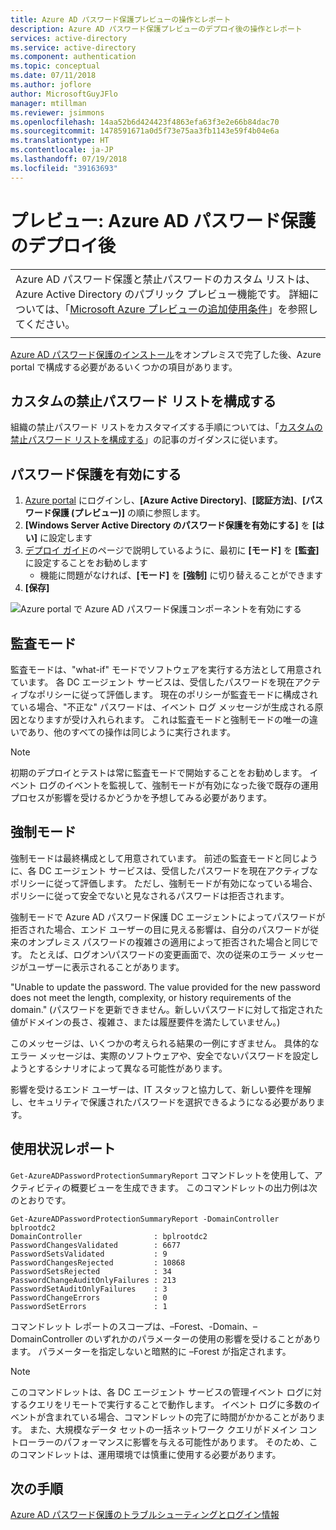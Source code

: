 ```yaml
---
title: Azure AD パスワード保護プレビューの操作とレポート
description: Azure AD パスワード保護プレビューのデプロイ後の操作とレポート
services: active-directory
ms.service: active-directory
ms.component: authentication
ms.topic: conceptual
ms.date: 07/11/2018
ms.author: joflore
author: MicrosoftGuyJFlo
manager: mtillman
ms.reviewer: jsimmons
ms.openlocfilehash: 14aa52b6d424423f4863efa63f3e2e66b84dac70
ms.sourcegitcommit: 1478591671a0d5f73e75aa3fb1143e59f4b04e6a
ms.translationtype: HT
ms.contentlocale: ja-JP
ms.lasthandoff: 07/19/2018
ms.locfileid: "39163693"
---
```

# <a name="preview-azure-ad-password-protection-post-deployment"></a>プレビュー: Azure AD パスワード保護のデプロイ後

|     |
| --- |
| Azure AD パスワード保護と禁止パスワードのカスタム リストは、Azure Active Directory のパブリック プレビュー機能です。 詳細については、「[Microsoft Azure プレビューの追加使用条件](https://azure.microsoft.com/support/legal/preview-supplemental-terms/)」を参照してください。|
|     |

[Azure AD パスワード保護のインストール](howto-password-ban-bad-on-premises.md)をオンプレミスで完了した後、Azure portal で構成する必要があるいくつかの項目があります。

## <a name="configure-the-custom-banned-password-list"></a>カスタムの禁止パスワード リストを構成する

組織の禁止パスワード リストをカスタマイズする手順については、「[カスタムの禁止パスワード リストを構成する](howto-password-ban-bad.md)」の記事のガイダンスに従います。

## <a name="enable-password-protection"></a>パスワード保護を有効にする

1. [Azure portal](https://portal.azure.com) にログインし、**[Azure Active Directory]**、**[認証方法]**、**[パスワード保護 (プレビュー)]** の順に参照します。
1. **[Windows Server Active Directory のパスワード保護を有効にする]** を **[はい]** に設定します
1. [デプロイ ガイド](howto-password-ban-bad-on-premises.md#deployment-strategy)のページで説明しているように、最初に **[モード]** を **[監査]** に設定することをお勧めします
   * 機能に問題がなければ、**[モード]** を **[強制]** に切り替えることができます
1. **[保存]**

![Azure portal で Azure AD パスワード保護コンポーネントを有効にする](./media/howto-password-ban-bad-on-premises-operations/authentication-methods-password-protection-on-prem.png)

## <a name="audit-mode"></a>監査モード

監査モードは、"what-if" モードでソフトウェアを実行する方法として用意されています。 各 DC エージェント サービスは、受信したパスワードを現在アクティブなポリシーに従って評価します。 現在のポリシーが監査モードに構成されている場合、"不正な" パスワードは、イベント ログ メッセージが生成される原因となりますが受け入れられます。 これは監査モードと強制モードの唯一の違いであり、他のすべての操作は同じように実行されます。

> [!NOTE]
> 初期のデプロイとテストは常に監査モードで開始することをお勧めします。 イベント ログのイベントを監視して、強制モードが有効になった後で既存の運用プロセスが影響を受けるかどうかを予想してみる必要があります。

## <a name="enforce-mode"></a>強制モード

強制モードは最終構成として用意されています。 前述の監査モードと同じように、各 DC エージェント サービスは、受信したパスワードを現在アクティブなポリシーに従って評価します。 ただし、強制モードが有効になっている場合、ポリシーに従って安全でないと見なされるパスワードは拒否されます。

強制モードで Azure AD パスワード保護 DC エージェントによってパスワードが拒否された場合、エンド ユーザーの目に見える影響は、自分のパスワードが従来のオンプレミス パスワードの複雑さの適用によって拒否された場合と同じです。 たとえば、ログオン\パスワードの変更画面で、次の従来のエラー メッセージがユーザーに表示されることがあります。

"Unable to update the password. The value provided for the new password does not meet the length, complexity, or history requirements of the domain." (パスワードを更新できません。新しいパスワードに対して指定された値がドメインの長さ、複雑さ、または履歴要件を満たしていません。)

このメッセージは、いくつかの考えられる結果の一例にすぎません。 具体的なエラー メッセージは、実際のソフトウェアや、安全でないパスワードを設定しようとするシナリオによって異なる可能性があります。

影響を受けるエンド ユーザーは、IT スタッフと協力して、新しい要件を理解し、セキュリティで保護されたパスワードを選択できるようになる必要があります。

## <a name="usage-reporting"></a>使用状況レポート

`Get-AzureADPasswordProtectionSummaryReport` コマンドレットを使用して、アクティビティの概要ビューを生成できます。 このコマンドレットの出力例は次のとおりです。

```
Get-AzureADPasswordProtectionSummaryReport -DomainController bplrootdc2
DomainController                : bplrootdc2
PasswordChangesValidated        : 6677
PasswordSetsValidated           : 9
PasswordChangesRejected         : 10868
PasswordSetsRejected            : 34
PasswordChangeAuditOnlyFailures : 213
PasswordSetAuditOnlyFailures    : 3
PasswordChangeErrors            : 0
PasswordSetErrors               : 1
```

コマンドレット レポートのスコープは、–Forest、-Domain、–DomainController のいずれかのパラメーターの使用の影響を受けることがあります。 パラメーターを指定しないと暗黙的に –Forest が指定されます。

> [!NOTE]
> このコマンドレットは、各 DC エージェント サービスの管理イベント ログに対するクエリをリモートで実行することで動作します。 イベント ログに多数のイベントが含まれている場合、コマンドレットの完了に時間がかかることがあります。 また、大規模なデータ セットの一括ネットワーク クエリがドメイン コントローラーのパフォーマンスに影響を与える可能性があります。 そのため、このコマンドレットは、運用環境では慎重に使用する必要があります。

## <a name="next-steps"></a>次の手順

[Azure AD パスワード保護のトラブルシューティングとログイン情報](howto-password-ban-bad-on-premises-troubleshoot.md)
